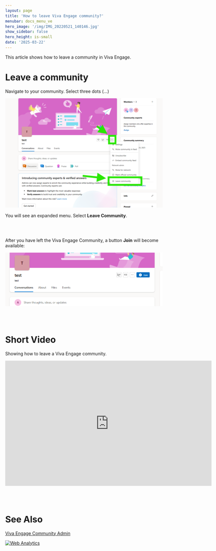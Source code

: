 ```yaml
---
layout: page
title: 'How to leave Viva Engage community?'
menubar: docs_menu_ve
hero_image: '/img/IMG_20220521_140146.jpg'
show_sidebar: false
hero_height: is-small
date: '2025-03-22'
---
```



This article shows how to leave a community in Viva Engage.



# Leave a community

Navigate to your community. Select three dots (...)


<img src="/articles/img/veleavecommunity.png" width="600" alt="screenshot showing how to leave a community">



You will see an expanded menu. Select **Leave Community**.


<br/><br/>


After you have left the Viva Engage Community, a button **Join** will become available:


<img src="/articles/img/veleavecommunity1.png" width="600" alt="screenshot showing how to leave a community">



<br/><br/>

# Short Video

Showing how to leave a Viva Engage community.

<iframe src="https://www.youtube.com/embed/qeojlP2---E" width="660" height="400" frameborder="0" allowfullscreen></iframe>


<br/><br/>

# See Also


[Viva Engage Community Admin](https://powershellscripts.github.io/articles/en/Viva/communityadmin/)







<!-- Default Statcounter code for VE - all
https://powershellscripts.github.io/articles/en/Viva/leavecommunity/
-->
<script type="text/javascript">
var sc_project=13108553; 
var sc_invisible=1; 
var sc_security="3592e88b"; 
var sc_client_storage="disabled"; 
</script>
<script type="text/javascript"
src="https://www.statcounter.com/counter/counter.js"
async></script>
<noscript><div class="statcounter"><a title="Web Analytics"
href="https://statcounter.com/" target="_blank"><img
class="statcounter"
src="https://c.statcounter.com/13108553/0/3592e88b/1/"
alt="Web Analytics"
referrerPolicy="no-referrer-when-downgrade"></a></div></noscript>
<!-- End of Statcounter Code -->